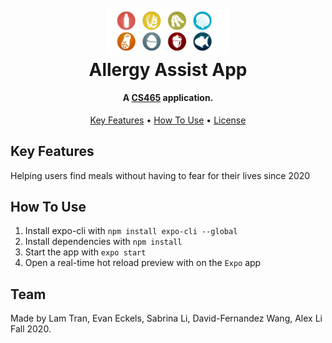 <h1 align="center">
  <br>
  <a href="https://cs.illinois.edu/about/people/faculty/bpbailey"><img src="./assets/allergy-assist.png" alt="Allergy Assist Logo" width="200"></a>
  <br/>
  Allergy Assist App
  </br>
</h1>

<h4 align="center">A <a href="https://hci.cs.illinois.edu/cs-465-advanced-topics-in-human-computer-interaction/" target="_blank">CS465</a> application.</h4>

<p align="center">
  <a href="#key-features">Key Features</a> •
  <a href="#how-to-use">How To Use</a> •
  <a href="#license">License</a>
</p>

## Key Features
Helping users find meals without having to fear for their lives since 2020

## How To Use
1. Install expo-cli with `npm install expo-cli --global`
2. Install dependencies with `npm install`
2. Start the app with `expo start`
3. Open a real-time hot reload preview with on the `Expo` app

## Team
Made by Lam Tran, Evan Eckels, Sabrina Li, David-Fernandez Wang, Alex Li Fall 2020.